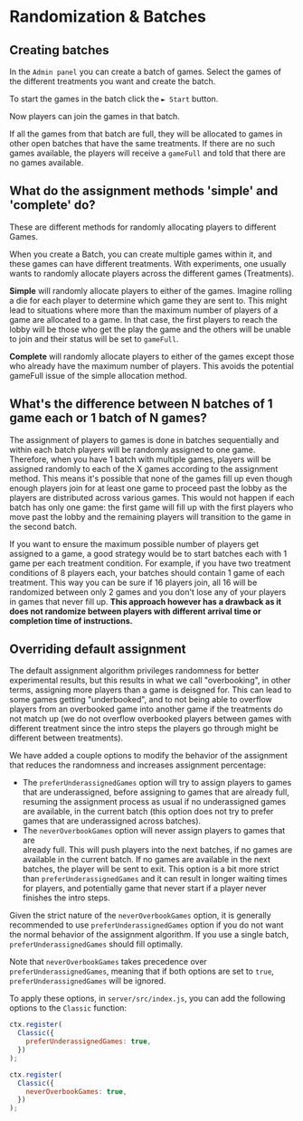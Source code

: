 # Randomization & Batches

## Creating batches

In the `Admin panel` you can create a batch of games. Select the games of the different treatments you want and create the batch.&#x20;

To start the games in the batch click the `► Start`  button.&#x20;

Now players can join the games in that batch.&#x20;

If all the games from that batch are full, they will be allocated to games in other open batches that have the same treatments. If there are no such games available, the players will receive a `gameFull` and told that there are no games available.

## What do the assignment methods 'simple' and 'complete' do?

These are different methods for randomly allocating players to different Games.

When you create a Batch, you can create multiple games within it, and these games can have different treatments. With experiments, one usually wants to randomly allocate players across the different games (Treatments).

**Simple** will randomly allocate players to either of the games. Imagine rolling a die for each player to determine which game they are sent to. This might lead to situations where more than the maximum number of players of a game are allocated to a game. In that case, the first players to reach the lobby will be those who get the play the game and the others will be unable to join and their status will be set to `gameFull`.

**Complete** will randomly allocate players to either of the games except those who already have the maximum number of players. This avoids the potential gameFull issue of the simple allocation method.

## What's the difference between N batches of 1 game each or 1 batch of N games?

The assignment of players to games is done in batches sequentially and within each batch players will be randomly assigned to one game. Therefore, when you have 1 batch with multiple games, players will be assigned randomly to each of the X games according to the assignment method. This means it's possible that none of the games fill up even though enough players join for at least one game to proceed past the lobby as the players are distributed across various games. This would not happen if each batch has only one game: the first game will fill up with the first players who move past the lobby and the remaining players will transition to the game in the second batch.

If you want to ensure the maximum possible number of players get assigned to a game, a good strategy would be to start batches each with 1 game per each treatment condition. For example, if you have two treatment conditions of 8 players each, your batches should contain 1 game of each treatment. This way you can be sure if 16 players join, all 16 will be randomized between only 2 games and you don't lose any of your players in games that never fill up. **This approach however has a drawback as it does not randomize between players with different arrival time or completion time of instructions.**

## Overriding default assignment

The default assignment algorithm privileges randomness for better experimental results, but this results in what we call "overbooking", in other terms, assigning more players than a game is deisgned for. This can lead to some games getting "underbooked", and to not being able to overflow players from an overbooked game into another game if the treatments do not match up (we do not overflow overbooked players between games with different treatment since the intro steps the players go through might be different between treatments).

We have added a couple options to modify the behavior of the assignment that reduces the randomness and increases assignment percentage:

* The `preferUnderassignedGames` option will try to assign players to games that are underassigned, before assigning to games that are already full, resuming the assignment process as usual if no underassigned games are available, in the current batch (this option does not try to prefer games that are underassigned across batches).
* The `neverOverbookGames` option will never assign players to games that are\
  already full. This will push players into the next batches, if no games are available in the current batch. If no games are available in the next batches, the player will be sent to exit. This option is a bit more strict than `preferUnderassignedGames` and it can result in longer waiting times for players, and potentially game that never start if a player never finishes the intro steps.

Given the strict nature of the `neverOverbookGames` option, it is generally recommended to use `preferUnderassignedGames` option if you do not want the normal behavior of the assignment algorithm. If you use a single batch, `preferUnderassignedGames` should fill optimally.

Note that `neverOverbookGames` takes precedence over `preferUnderassignedGames`, meaning that if both options are set to `true`, `preferUnderassignedGames` will be ignored.

To apply these options, in `server/src/index.js`, you can add the following options to the `Classic` function:

```js
ctx.register(
  Classic({
    preferUnderassignedGames: true,
  })
);
```

```js
ctx.register(
  Classic({
    neverOverbookGames: true,
  })
);
```
